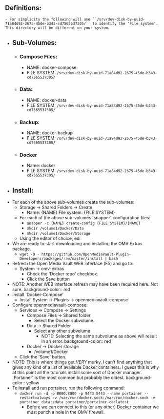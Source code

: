 ## Definitions:
	- For simplicity the following will use ``/srv/dev-disk-by-uuid-71a84d92-2675-45de-b343-cd7565537305/`` to identify the 'File system'.  This directory will be different on your system.
- ## Sub-Volumes:
	- ### Compose Files:
		- NAME:            docker-compose
		- FILE SYSTEM:  ``/srv/dev-disk-by-uuid-71a84d92-2675-45de-b343-cd7565537305/``
	- ### Data:
		- NAME:            docker-data
		- FILE SYSTEM:  ``/srv/dev-disk-by-uuid-71a84d92-2675-45de-b343-cd7565537305/``
	- ### Backup:
		- NAME:            docker-backup
		- FILE SYSTEM:  ``/srv/dev-disk-by-uuid-71a84d92-2675-45de-b343-cd7565537305/``
	- ### Docker
		- Name:            docker
		- FILE SYSTEM:  ``/srv/dev-disk-by-uuid-71a84d92-2675-45de-b343-cd7565537305/``
- ## Install:
- For each of the above sub-volumes create the sub-volumes:
	- Storage -> Shared Folders -> Create
		- Name:           {NAME}
		  File system:  {FILE SYSTEM}
	- For each of the above sub-volumes 'snapper' configuration files:
		- ``snapper -c {NAME} create-config {FILE SYSTEM}/{NAME}``
		- ``mkdir /volume1/Docker/Data``
		- ``mkdir /volume1/Docker/Storage``
	- Using the editor of choice, edi
- We are ready to start downloading and installing the OMV Extras package.
	- ``wget -O - https://github.com/OpenMediaVault-Plugin-Developers/packages/raw/master/install | bash``
- Refresh the Open Media Vault WEB interface (F5) and go to:
	- System -> omv-extras
		- Check the 'Docker repo' checkbox.
		- Click the Save button
- NOTE: Another WEB interface refresh may have been required here.  Not sure.
  background-color:: red
- Install 'Docker-Compose'
	- Install System -> Plugins -> openmediavault-compose
- Configure openmediavault-compose:
	- Services -> Compose -> Settings
		- Compose Files -> Shared folder
			- Select the Docker subvolume.
		- Data -> Shared Folder
			- Select any other subvolume
				- NOTE: Selecting the same subvolume as above will result in an error.
				  background-color:: red
		- Docker -> Docker storage
			- /volume1/Docker
	- Click the 'Save' button.
- NOTE: This is where things get *VERY* murky.  I can't find anything that gives any kind of a list of available Docker containers.  I guess this is why at this point all the tutorials install some sort of Docker manager.  'Portainer' is the most common but probably the oldest.
  background-color:: yellow
- To install and run portainer, run the following command:
	- ``docker run -d -p 8000:8000 -p 9443:9443 --name portainer --restart=always -v /var/run/docker.sock:/var/run/docker.sock -v portainer_data:/data portainer/portainer-ce:latest``
		- Before we can connect to this (or any other) Docker container we must punch a hole in the OMV firewall.